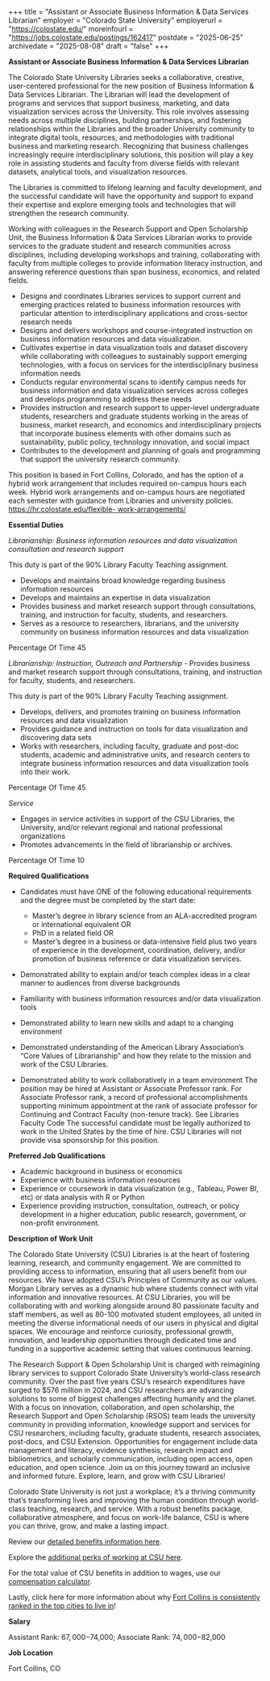 +++
title = "Assistant or Associate Business Information & Data Services Librarian"
employer = "Colorado State University"
employerurl = "https://colostate.edu/"
moreinfourl = "https://jobs.colostate.edu/postings/162417"
postdate = "2025-06-25"
archivedate = "2025-08-08"
draft = "false"
+++

**Assistant or Associate Business Information & Data Services Librarian**

The Colorado State University Libraries seeks a collaborative, creative, user-centered professional for the new position of Business Information & Data Services Librarian. The Librarian will lead the development of programs and services that support business, marketing, and data visualization services across the University. This role involves assessing needs across multiple disciplines, building partnerships, and fostering relationships within the Libraries and the broader University community to integrate digital tools, resources, and methodologies with traditional business and marketing research. Recognizing that business challenges increasingly require interdisciplinary solutions, this position will play a key role in assisting students and faculty from diverse fields with relevant datasets, analytical tools, and visualization resources.

The Libraries is committed to lifelong learning and faculty development, and the successful candidate will have the opportunity and support to expand their expertise and explore emerging tools and technologies that will strengthen the research community.

Working with colleagues in the Research Support and Open Scholarship Unit, the Business Information & Data Services Librarian works to provide services to the graduate student and research communities across disciplines, including developing workshops and training, collaborating with faculty from multiple colleges to provide information literacy instruction, and answering reference questions than span business, economics, and related fields.

- Designs and coordinates Libraries services to support current and emerging practices related to business information resources with particular attention to interdisciplinary applications and cross-sector research needs
- Designs and delivers workshops and course-integrated instruction on business information resources and data visualization.
- Cultivates expertise in data visualization tools and dataset discovery while collaborating with colleagues to sustainably support emerging technologies, with a focus on services for the interdisciplinary business information needs
- Conducts regular environmental scans to identify campus needs for business information and data visualization services across colleges and develops programming to address these needs
- Provides instruction and research support to upper-level undergraduate students, researchers and graduate students working in the areas of business, market research, and economics and interdisciplinary projects that incorporate business elements with other domains such as sustainability, public policy, technology innovation, and social impact
- Contributes to the development and planning of goals and programming that support the university research community.

This position is based in Fort Collins, Colorado, and has the option of a hybrid work arrangement that includes required on-campus hours each week. Hybrid work arrangements and on-campus hours are negotiated each semester with guidance from Libraries and university policies. [https://hr.colostate.edu/flexible- work-arrangements/](https://hr.colostate.edu/flexible-work-arrangements/)


**Essential Duties**

_Librarianship: Business information resources and data visualization consultation and research support_

This duty is part of the 90% Library Faculty Teaching assignment.

- Develops and maintains broad knowledge regarding business information resources
- Develops and maintains an expertise in data visualization
- Provides business and market research support through consultations, training, and instruction for faculty, students, and researchers.
- Serves as a resource to researchers, librarians, and the university community on business information resources and data visualization

Percentage Of Time	45

_Librarianship: Instruction, Outreach and Partnership_ - Provides business and market research support through consultations, training, and instruction for faculty, students, and researchers.

This duty is part of the 90% Library Faculty Teaching assignment.

- Develops, delivers, and promotes training on business information resources and data visualization
- Provides guidance and instruction on tools for data visualization and discovering data sets
- Works with researchers, including faculty, graduate and post-doc students, academic and administrative units, and research centers to integrate business information resources and data visualization tools into their work.

Percentage Of Time	45

_Service_

- Engages in service activities in support of the CSU Libraries, the University, and/or relevant regional and national professional organizations
- Promotes advancements in the field of librarianship or archives.

Percentage Of Time	10

**Required Qualifications**

- Candidates must have ONE of the following educational requirements and the degree must be completed by the start date:
   - Master’s degree in library science from an ALA-accredited program or international equivalent OR
   - PhD in a related field OR
   - Master’s degree in a business or data-intensive field plus two years of experience in the development, coordination, delivery, and/or promotion of business reference or data visualization services.

- Demonstrated ability to explain and/or teach complex ideas in a clear manner to audiences from diverse backgrounds
- Familiarity with business information resources and/or data visualization tools
- Demonstrated ability to learn new skills and adapt to a changing environment
- Demonstrated understanding of the American Library Association’s “Core Values of Librarianship” and how they relate to the mission and work of the CSU Libraries.
- Demonstrated ability to work collaboratively in a team environment
The position may be hired at Assistant or Associate Professor rank. For Associate Professor rank, a record of professional accomplishments supporting minimum appointment at the rank of associate professor for Continuing and Contract Faculty (non-tenure track). See Libraries Faculty Code
The successful candidate must be legally authorized to work in the United States by the time of hire. CSU Libraries will not provide visa sponsorship for this position.

**Preferred Job Qualifications**

- Academic background in business or economics
- Experience with business information resources
- Experience or coursework in data visualization (e.g., Tableau, Power BI, etc) or data analysis with R or Python
- Experience providing instruction, consultation, outreach, or policy development in a higher education, public research, government, or non-profit environment.

**Description of Work Unit** 

The Colorado State University (CSU) Libraries is at the heart of fostering learning, research, and community engagement. We are committed to providing access to information, ensuring that all users benefit from our resources. We have adopted CSU’s Principles of Community as our values.
Morgan Library serves as a dynamic hub where students connect with vital information and innovative resources. At CSU Libraries, you will be collaborating with and working alongside around 80 passionate faculty and staff members, as well as 80-100 motivated student employees, all united in meeting the diverse informational needs of our users in physical and digital spaces. We encourage and reinforce curiosity, professional growth, innovation, and leadership opportunities through dedicated time and funding in a supportive academic setting that values continuous learning.

The Research Support & Open Scholarship Unit is charged with reimagining library services to support Colorado State University’s world-class research community. Over the past five years CSU’s research expenditures have surged to $576 million in 2024, and CSU researchers are advancing solutions to some of biggest challenges affecting humanity and the planet. With a focus on innovation, collaboration, and open scholarship, the Research Support and Open Scholarship (RSOS) team leads the university community in providing information, knowledge support and services for CSU researchers, including faculty, graduate students, research associates, post-docs, and CSU Extension. Opportunities for engagement include data management and literacy, evidence synthesis, research impact and bibliometrics, and scholarly communication, including open access, open education, and open science. Join us on this journey toward an inclusive and informed future. Explore, learn, and grow with CSU Libraries!

Colorado State University is not just a workplace; it’s a thriving community that’s transforming lives and improving the human condition through world-class teaching, research, and service. With a robust benefits package, collaborative atmosphere, and focus on work-life balance, CSU is where you can thrive, grow, and make a lasting impact.

Review our [detailed benefits information here](https://hr.colostate.edu/wp-content/uploads/sites/25/2021/01/benefits-summary-afap.pdf).

Explore the [additional perks of working at CSU here](https://hr.colostate.edu/prospective-employees/our-perks/).

For the total value of CSU benefits in addition to wages, use our [compensation calculator](https://hr.colostate.edu/total-compensation-calculator/).

Lastly, click here for more information about why [Fort Collins is consistently ranked in the top cities to live in](https://hr.colostate.edu/prospective-employees/our-community/)!

**Salary**

Assistant Rank: $67,000-$74,000; Associate Rank: $74,000-$82,000

**Job Location**

Fort Collins, CO
